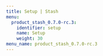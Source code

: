 ```yaml
---
title: Setup | Stash
menu:
  product_stash_0.7.0-rc.3:
    identifier: setup
    name: Setup
    weight: 30
menu_name: product_stash_0.7.0-rc.3
---
```


